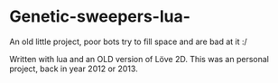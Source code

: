 # Genetic-sweepers-lua-
An old little project, poor bots try to fill space and are bad at it :/

Written with lua and an OLD version of Löve 2D.
This was an personal project, back in year 2012 or 2013.
